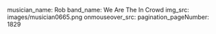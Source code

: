 musician_name: Rob
band_name: We Are The In Crowd
img_src: images/musician0665.png
onmouseover_src: 
pagination_pageNumber: 1829